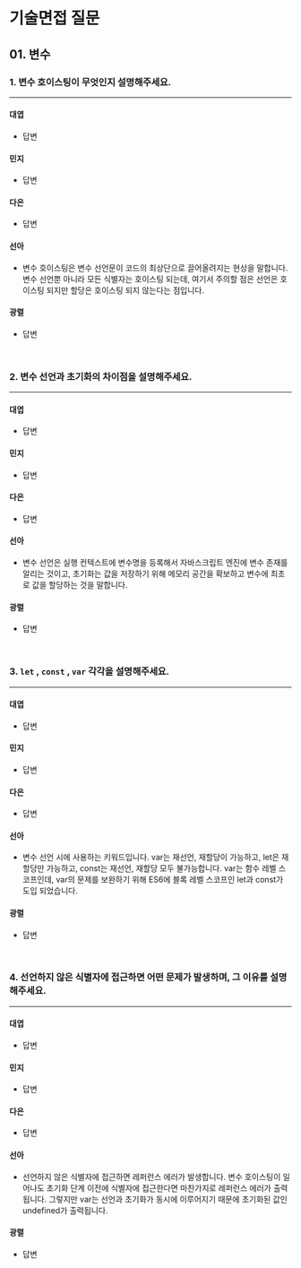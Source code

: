 # 기술면접 질문

## 01. 변수

### 1. 변수 호이스팅이 무엇인지 설명해주세요.

<hr>

#### 대엽

- 답변

#### 민지

- 답변

#### 다은

- 답변

#### 선아

- 변수 호이스팅은 변수 선언문이 코드의 최상단으로 끌어올려지는 현상을 말합니다. 변수 선언뿐 아니라 모든 식별자는 호이스팅 되는데, 여기서 주의할 점은 선언은 호이스팅 되지만 할당은 호이스팅 되지 않는다는 점입니다.

#### 광렬

- 답변

<br>

### 2. 변수 선언과 초기화의 차이점을 설명해주세요.

<hr>

#### 대엽

- 답변

#### 민지

- 답변

#### 다은

- 답변

#### 선아

- 변수 선언은 실행 컨텍스트에 변수명을 등록해서 자바스크립트 엔진에 변수 존재를 알리는 것이고, 초기화는 값을 저장하기 위해 메모리 공간을 확보하고 변수에 최초로 값을 할당하는 것을 말합니다.

#### 광렬

- 답변

<br>

### 3. `let` , `const` , `var` 각각을 설명해주세요.

<hr>

#### 대엽

- 답변

#### 민지

- 답변

#### 다은

- 답변

#### 선아

- 변수 선언 시에 사용하는 키워드입니다. var는 재선언, 재할당이 가능하고, let은 재할당만 가능하고, const는 재선언, 재할당 모두 불가능합니다. var는 함수 레벨 스코프인데, var의 문제를 보완하기 위해 ES6에 블록 레벨 스코프인 let과 const가 도입 되었습니다.

#### 광렬

- 답변

<br>

### 4. 선언하지 않은 식별자에 접근하면 어떤 문제가 발생하며, 그 이유를 설명해주세요.

<hr>

#### 대엽

- 답변

#### 민지

- 답변

#### 다은

- 답변

#### 선아

- 선언하지 않은 식별자에 접근하면 레퍼런스 에러가 발생합니다. 변수 호이스팅이 일어나도 초기화 단계 이전에 식별자에 접근한다면 마찬가지로 레퍼런스 에러가 출력됩니다. 그렇지만 var는 선언과 초기화가 동시에 이루어지기 때문에 초기화된 값인 undefined가 출력됩니다.

#### 광렬

- 답변

